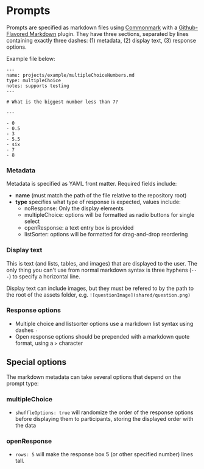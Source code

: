 # Prompts

Prompts are specified as markdown files using [Commonmark](https://commonmark.org/help/) with a [Github-Flavored Markdown](https://docs.github.com/en/get-started/writing-on-github/getting-started-with-writing-and-formatting-on-github/basic-writing-and-formatting-syntax) plugin. They have three sections, separated by lines containing exactly three dashes: (1) metadata, (2) display text, (3) response options.

Example file below:

```
---
name: projects/example/multipleChoiceNumbers.md
type: multipleChoice
notes: supports testing
---

# What is the biggest number less than 7?

---

- 0
- 0.5
- 3
- 5.5
- six
- 7
- 8
```

### Metadata

Metadata is specified as YAML front matter. Required fields include:

- **name** (must match the path of the file relative to the repository root)
- **type** specifies what type of response is expected, values include:
  - noResponse: Only the display elements
  - multipleChoice: options will be formatted as radio buttons for single select
  - openResponse: a text entry box is provided
  - listSorter: options will be formatted for drag-and-drop reordering

### Display text

This is text (and lists, tables, and images) that are displayed to the user. The only thing you can't use from normal markdown syntax is three hyphens (`---`) to specify a horizontal line.

Display text can include images, but they must be refered to by the path to the root of the assets folder, e.g. `![questionImage](shared/question.png)`

### Response options

- Multiple choice and listsorter options use a markdown list syntax using dashes `-`
- Open response options should be prepended with a markdown quote format, using a `>` character

## Special options

The markdown metadata can take several options that depend on the prompt type:

### multipleChoice

- `shuffleOptions: true` will randomize the order of the response options before displaying them to participants, storing the displayed order with the data

### openResponse

- `rows: 5` will make the response box 5 (or other specified number) lines tall.
